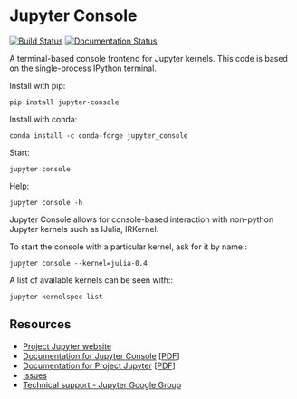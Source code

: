 # Jupyter Console
[![Build Status](https://travis-ci.org/jupyter/jupyter_console.svg?branch=master)](https://travis-ci.org/jupyter/jupyter_console)
[![Documentation Status](http://readthedocs.org/projects/jupyter-console/badge/?version=latest)](http://jupyter-console.readthedocs.org/en/latest/?badge=latest)

A terminal-based console frontend for Jupyter kernels.
This code is based on the single-process IPython terminal.

Install with pip:

    pip install jupyter-console

Install with conda:

    conda install -c conda-forge jupyter_console

Start:

    jupyter console

Help:

    jupyter console -h

Jupyter Console allows for console-based interaction with non-python 
Jupyter kernels such as IJulia, IRKernel.

To start the console with a particular kernel, ask for it by name::

    jupyter console --kernel=julia-0.4

A list of available kernels can be seen with::

    jupyter kernelspec list


## Resources
- [Project Jupyter website](https://jupyter.org)
- [Documentation for Jupyter Console](http://jupyter-console.readthedocs.org/en/latest/) [[PDF](https://media.readthedocs.org/pdf/jupyter-console/latest/jupyter-notebook.pdf)]
- [Documentation for Project Jupyter](http://jupyter.readthedocs.org/en/latest/index.html) [[PDF](https://media.readthedocs.org/pdf/jupyter/latest/jupyter.pdf)]
- [Issues](https://github.com/jupyter/jupyter_console/issues)
- [Technical support - Jupyter Google Group](https://groups.google.com/forum/#!forum/jupyter)

